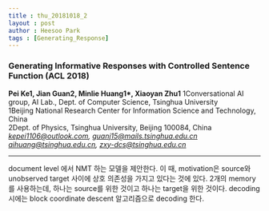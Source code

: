 ```yaml
---
title : thu_20181018_2
layout : post
author : Heesoo Park
tags : [Generating_Response]
---
```


<h3>Generating Informative Responses with Controlled Sentence Function (ACL 2018)</h3>


<p>

<b>Pei Ke1, Jian Guan2, Minlie Huang1*, Xiaoyan Zhu1</b>
1Conversational AI group, AI Lab., Dept. of Computer Science, Tsinghua University<br/>
1Beijing National Research Center for Information Science and Technology, China<br/>
2Dept. of Physics, Tsinghua University, Beijing 100084, China<br/>
<em>kepei1106@outlook.com, guanj15@mails.tsinghua.edu.cn</em><br/>
<em>aihuang@tsinghua.edu.cn, zxy-dcs@tsinghua.edu.cn</em><br/>





</p>

<hr />
<p>
document level 에서 NMT 하는 모델을 제안한다. 이 때, motivation은 source와 unobserved target 사이에 상호 의존성을 가지고 있다는 것에 있다. 2개의 memory를 사용하는데, 하나는 source를 위한 것이고 하나는 target을 위한 것이다. decoding 시에는 block coordinate descent 알고리즘으로 decoding 한다.
</p>
